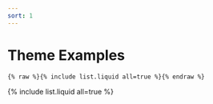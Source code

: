 ```yaml
---
sort: 1
---
```


# Theme Examples

```
{% raw %}{% include list.liquid all=true %}{% endraw %}
```

{% include list.liquid all=true %}
